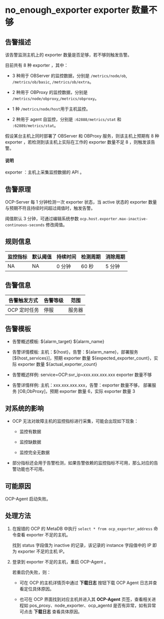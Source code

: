 no_enough_exporter exporter 数量不够
=====================================================

**告警描述**
-----------------------------

该告警监测主机上的 exporter 数量是否足够，若不够则触发告警。

目前共有 8 种 exporter ，其中：

* 3 种用于 OBServer 的监控数据，分别是 `/metrics/node/ob`, `/metrics/ob/basic`, `/metrics/ob/extra`。

* 2 种用于 OBProxy 的监控数据，分别是 `/metrics/node/obproxy`,`/metrics/obproxy`。

* 1 种 `/metrics/node/host`用于主机监控。

* 2 种用于 agent 自监控，分别是 `:62888/metrics/stat` 和 `:62889/metrics/stat`。

假设某台主机上同时部署了 OBServer 和 OBProxy 服务，则该主机上预期有 8 种 exporter ，若检测到该主机上实际在工作的 exporter 数量不足 8 ，则触发该告警。

  <main id="notice" type='explain'>
    <h4>说明</h4>
    <p>exporter ：主机上采集监控数据的 API 。</p>
  </main>

告警原理
-------------------------

OCP-Server 每 1 分钟检测一次 exporter 状态，当 active 状态的 exporter 数量与预期不符且持续时间超过阈值时，触发告警。

阈值默认 3 分钟，可通过编辑系统参数 `ocp.host.exporter.max-inactive-continuous-seconds` 修改阈值。

**规则信息**
-----------------------------

| 监控指标 | 默认阈值 | 持续时间 | 检测周期 | 消除周期 |
|------|------|------|------|------|
| NA   | NA   | 0 分钟 | 60 秒 | 5 分钟 |

**告警信息**
-----------------------------

|  告警触发方式  | 告警等级 | 范围  |
|----------|------|-----|
| OCP 定时任务 | 停服   | 服务器 |

**告警模板**
-----------------------------

* 告警概述模板: \${alarm_target} \${alarm_name}

* 告警详情模板: 主机：\${host}，告警：\${alarm_name}，部署服务 [\${host_services}]，预期 exporter 数量 \${expected_exporter_count}，实际 exporter 数量 \${actual_exporter_count}
  
* 告警概述样例: service=OCP:svr_ip=xxx.xxx.xxx.xxx exporter 数量不够

* 告警详情样例: 主机：xxx.xxx.xxx.xxx，告警：exporter 数量不够， 部署服务 [OB,ObProxy\]，预期 exporter 数量 6，实际 exporter 数量 3

**对系统的影响**
-------------------------------

* OCP 无法对故障主机的监控指标进行采集，可能会出现如下现象：

  * 监控有数据

  * 监控缺数据

  * 监控完全无数据

* 部分指标还会用于告警检测，如果告警依赖的监控指标不可用，那么对应的告警功能也不可用。

**可能原因**
-----------------------------

OCP-Agent 启动失败。

**处理方法**
-----------------------------

1. 在报错的 OCP 的 MetaDB 中执行 `select * from ocp_exporter_address` 命令查看 exporter 不足的主机。

   找到 status 字段值为 inactive 的记录，该记录的 instance 字段值中的 IP 即为 exporter 不足的主机 IP。

2. 登录到 exporter 不足的主机，重启 OCP-Agent 。

   若重启仍失败，则：
   * 可在 OCP 的主机详情页中通过 **下载日志** 按钮下载 OCP Agent 日志并查看定位具体原因。

   * 也可在 OCP 界面找到对应主机并进入其 **OCP-Agent** 页签，查看相关进程如 pos_proxy、node_exporter、ocp_agentd 是否有异常，如有异常可点击 **下载日志** 查看具体原因。
